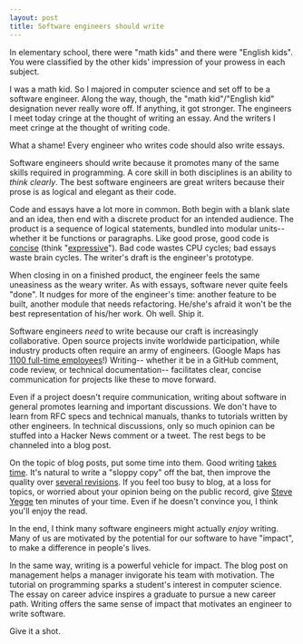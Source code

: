 ```yaml
---
layout: post
title: Software engineers should write
---
```


In elementary school, there were "math kids" and there were "English kids". You were classified by the other kids' impression of your prowess in each subject.

I was a math kid. So I majored in computer science and set off to be a software engineer. Along the way, though, the "math kid"/"English kid" designation never really wore off. If anything, it got stronger. The engineers I meet today cringe at the thought of writing an essay. And the writers I meet cringe at the thought of writing code.

What a shame! Every engineer who writes code should also write essays.

Software engineers should write because it promotes many of the same skills required in programming. A core skill in both disciplines is an ability to _think clearly_. The best software engineers are great writers because their prose is as logical and elegant as their code.

Code and essays have a lot more in common. Both begin with a blank slate and an idea, then end with a discrete product for an intended audience. The product is a sequence of logical statements, bundled into modular units-- whether it be functions or paragraphs. Like good prose, good code is [concise](http://www.folklore.org/StoryView.py?story=Negative_2000_Lines_Of_Code.txt) (think "[expressive](https://robinwinslow.co.uk/2013/11/22/expressive-coding/)"). Bad code wastes CPU cycles; bad essays waste brain cycles. The writer's draft is the engineer's prototype.

When closing in on a finished product, the engineer feels the same uneasiness as the weary writer. As with essays, software never quite feels "done". It nudges for more of the engineer's time: another feature to be built, another module that needs refactoring. He/she's afraid it won't be the best representation of his/her work. Oh well. Ship it.

Software engineers _need_ to write because our craft is increasingly collaborative. Open source projects invite worldwide participation, while industry products often require an army of engineers. (Google Maps has [1100 full-time employees](http://www.businessinsider.com/to-do-what-google-does-in-maps-apple-would-have-to-hire-7000-people-2012-6)!) Writing-- whether it be in a GitHub comment, code review, or technical documentation-- facilitates clear, concise communication for projects like these to move forward.

Even if a project doesn't require communication, writing about software in general promotes learning and important discussions. We don't have to learn from RFC specs and technical manuals, thanks to tutorials written by other engineers. In technical discussions, only so much opinion can be stuffed into a Hacker News comment or a tweet. The rest begs to be channeled into a blog post.

On the topic of blog posts, put some time into them. Good writing [takes time](http://goinswriter.com/the-difference-between-good-writers-and-bad-writers/). It's natural to write a "sloppy copy" off the bat, then improve the quality over [several revisions](http://www.paulgraham.com/writing44.html). If you feel too busy to blog, at a loss for topics, or worried about your opinion being on the public record, give [Steve Yegge](https://sites.google.com/site/steveyegge2/you-should-write-blogs) ten minutes of your time. Even if he doesn't convince you, I think you'll enjoy the read.

In the end, I think many software engineers might actually _enjoy_ writing. Many of us are motivated by the potential for our software to have "impact", to make a difference in people's lives.

In the same way, writing is a powerful vehicle for impact. The blog post on management helps a manager invigorate his team with motivation. The tutorial on programming sparks a student's interest in computer science. The essay on career advice inspires a graduate to pursue a new career path. Writing offers the same sense of impact that motivates an engineer to write software.

Give it a shot.
